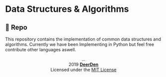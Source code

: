 # Data Structures & Algorithms

## :open_file_folder: Repo
This repository contains the implementation of common data structures and algorithms. Currently we have been Implementing in Python but feel free contribute other languages aswell.


<p align="center"> ...
           <br>2019 <strong><a href="https://github.com/DeerDen">DeerDen<a/></strong>
           <br> Licensed under the <a href="https://github.com/Furqan17/crypto-desk/blob/master/LICENSE">MIT License</a>
</p>
